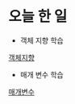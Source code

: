 # 오늘 한 일

- 객체 지향 학습

[객체지향](https://www.notion.so/d6be5cafaa604df4b583f32679842cf6)

- 매개 변수 학습

[매개변수](https://www.notion.so/b4b0f4e7b9414df1ade8fc5756d3d503)